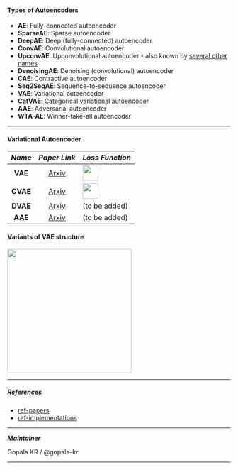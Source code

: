 

#### Types of Autoencoders

- **AE**: Fully-connected autoencoder
- **SparseAE**: Sparse autoencoder
- **DeepAE**: Deep (fully-connected) autoencoder
- **ConvAE**: Convolutional autoencoder
- **UpconvAE**: Upconvolutional autoencoder - also known by [several other names](https://github.com/torch/nn/blob/master/doc/convolution.md#spatialfullconvolution) 
- **DenoisingAE**: Denoising (convolutional) autoencoder 
- **CAE**: Contractive autoencoder 
- **Seq2SeqAE**: Sequence-to-sequence autoencoder
- **VAE**: Variational autoencoder 
- **CatVAE**: Categorical variational autoencoder 
- **AAE**: Adversarial autoencoder 
- **WTA-AE**: Winner-take-all autoencoder 

-------------


#### Variational Autoencoder

*Name* | *Paper Link* | *Loss Function*
:---: | :---: | :---
**VAE**| [Arxiv](https://arxiv.org/abs/1312.6114) | <img src = 'https://github.com/hwalsuklee/tensorflow-generative-model-collections/blob/master/assets/equations/VAE.png' height = '35px'>
**CVAE**| [Arxiv](https://arxiv.org/abs/1406.5298) | <img src = 'https://github.com/hwalsuklee/tensorflow-generative-model-collections/blob/master/assets/equations/CVAE.png' height = '35px'>
**DVAE**| [Arxiv](https://arxiv.org/abs/1511.06406) | (to be added)
**AAE**| [Arxiv](https://arxiv.org/abs/1511.05644) | (to be added) 

#### Variants of VAE structure

<img src = 'https://github.com/hwalsuklee/tensorflow-generative-model-collections/blob/master/assets/etc/VAE_structure.png' height = '280px'>


----------------

##### References

- [ref-papers](https://github.com/gopala-kr/autoencoders/blob/master/ref-papers.md)
- [ref-implementations](https://github.com/gopala-kr/autoencoders/blob/master/ref-implementations.md)

---------------------------

_**Maintainer**_

Gopala KR / @gopala-kr

----------

